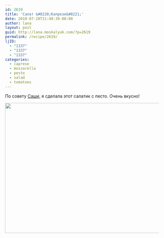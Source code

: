 ```yaml
---
id: 2619
title: 'Салат &#8220;Капрезе&#8221;'
date: 2010-07-20T21:49:39-08:00
author: lana
layout: post
guid: http://lana.moskalyuk.com/?p=2619
permalink: /recipe/2619/
ljID:
  - "1337"
  - "1337"
  - "1337"
categories:
  - caprese
  - mozzarella
  - pesto
  - salad
  - tomatoes
---
```

По совету [Саши](http://sandrila.livejournal.com/), я сделала этот салатик с песто. Очень вкусно!

<img loading="lazy" class="alignnone" title="caprese" src="http://farm5.static.flickr.com/4141/4814563850_3c33186f80_z.jpg" alt="" width="640" height="427" />